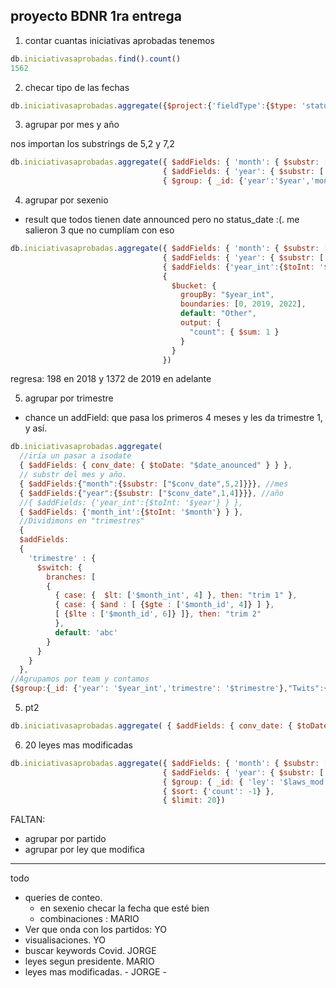 ## proyecto BDNR 1ra entrega
1. contar cuantas iniciativas aprobadas tenemos
```javascript
db.iniciativasaprobadas.find().count()
1562
```
2. checar tipo de las fechas
```javascript
db.iniciativasaprobadas.aggregate({$project:{'fieldType':{$type: 'status_date'}} })
```

3. agrupar por mes y año

nos importan los substrings de 5,2 y 7,2


```javascript
db.iniciativasaprobadas.aggregate({ $addFields: { 'month': { $substr: ['$date_anounced', 5, 2] } } }, 
                                  { $addFields: { 'year': { $substr: ['$date_anounced', 12, 4] } } }, 
                                  { $group: { _id: {'year':'$year','month':'$month'}, 'count': { $count: {} } } })
```

4. agrupar por sexenio
  - result que todos tienen date announced pero no status_date :(. me salieron 3 que no cumplíam con eso

```javascript
db.iniciativasaprobadas.aggregate({ $addFields: { 'month': { $substr: ['$date_anounced', 5, 2] } } }, 
                                  { $addFields: { 'year': { $substr: ['$date_anounced', 12, 4] } } }, 
                                  { $addFields: {'year_int':{$toInt: '$year'} } },
                                  {
                                    $bucket: {
                                      groupBy: "$year_int",
                                      boundaries: [0, 2019, 2022],
                                      default: "Other",
                                      output: {
                                        "count": { $sum: 1 }
                                      }
                                    }
                                  })
```
regresa: 198 en 2018 y 1372 de 2019 en adelante


5. agrupar por trimestre
  - chance un addField: que pasa los primeros 4 meses y les da trimestre 1, y así. 


```javascript
db.iniciativasaprobadas.aggregate(
  //iría un pasar a isodate
  { $addFields: { conv_date: { $toDate: "$date_anounced" } } },
  // substr del mes y año. 
  { $addFields:{"month":{$substr: ["$conv_date",5,2]}}}, //mes
  { $addFields:{"year":{$substr: ["$conv_date",1,4]}}}, //año
  //{ $addFields: {'year_int':{$toInt: '$year'} } },
  { $addFields: {'month_int':{$toInt: '$month'} } },
  //Dividimons en "trimestres"
  {
  $addFields:
  {
    'trimestre' : {
      $switch: {
        branches: [
        {
          { case: {  $lt: ['$month_int', 4] }, then: "trim 1" },
          { case: { $and : [ {$gte : ['$month_id', 4]} ] },
          [ {$lte : ['$month_id', 6]} ]}, then: "trim 2"
          },
          default: 'abc'
        }
      }
    }
  },
//Agrupamos por team y contamos
{$group:{_id: {'year': '$year_int','trimestre': '$trimestre'},"Twits":{$count:{}}}});
```

5. pt2
```javascript
db.iniciativasaprobadas.aggregate( { $addFields: { conv_date: { $toDate: "$date_anounced" } } }, { $addFields:{"month":{$substr: ["$conv_date",5,2]}}}, { $addFields:{"year":{$substr: ["$conv_date",1,4]}}}, { $addFields: {'month_int':{$toInt: '$month'} } }, { $addFields: { 'trimestre' : { $switch: { branches: [ { { case: {  $lt: ['$month_int', 4] }, then: "trim 1" }, { case: { $and : [ {$gte : ['$month_id', 4]} ] }, [ {$lte : ['$month_id', 6]} ]}, then: "trim 2" }, default: 'abc' } } } }, {$group:{_id: {'year': '$year_int','trimestre': '$trimestre'},"Twits":{$count:{}}}});
```


6. 20 leyes mas modificadas

```javascript
db.iniciativasaprobadas.aggregate({ $addFields: { 'month': { $substr: ['$date_anounced', 5, 2] } } }, 
                                  { $addFields: { 'year': { $substr: ['$date_anounced', 12, 4] } } }, 
                                  { $group: { _id: { 'ley': '$laws_mod' }, 'count': { $count: {} } } },
                                  { $sort: {'count': -1} },
                                  { $limit: 20})
```

FALTAN:

- agrupar por partido
- agrupar por ley que modifica


- ----


todo
- queries de conteo. 
  - en sexenio checar la fecha que esté bien
  - combinaciones : MARIO
- Ver que onda con los partidos: YO
- visualisaciones. YO
- buscar keywords Covid. JORGE
- leyes segun presidente. MARIO
- leyes mas modificadas. - JORGE -

